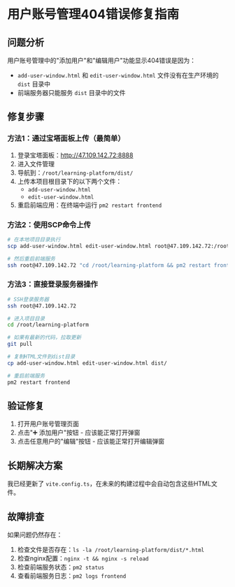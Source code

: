 # 用户账号管理404错误修复指南

## 问题分析
用户账号管理中的"添加用户"和"编辑用户"功能显示404错误是因为：
- `add-user-window.html` 和 `edit-user-window.html` 文件没有在生产环境的 `dist` 目录中
- 前端服务器只能服务 `dist` 目录中的文件

## 修复步骤

### 方法1：通过宝塔面板上传（最简单）
1. 登录宝塔面板：http://47.109.142.72:8888
2. 进入文件管理
3. 导航到：`/root/learning-platform/dist/`
4. 上传本项目根目录下的以下两个文件：
   - `add-user-window.html`
   - `edit-user-window.html`
5. 重启前端应用：在终端中运行 `pm2 restart frontend`

### 方法2：使用SCP命令上传
```bash
# 在本地项目目录执行
scp add-user-window.html edit-user-window.html root@47.109.142.72:/root/learning-platform/dist/

# 然后重启前端服务
ssh root@47.109.142.72 "cd /root/learning-platform && pm2 restart frontend"
```

### 方法3：直接登录服务器操作
```bash
# SSH登录服务器
ssh root@47.109.142.72

# 进入项目目录
cd /root/learning-platform

# 如果有最新的代码，拉取更新
git pull

# 复制HTML文件到dist目录
cp add-user-window.html edit-user-window.html dist/

# 重启前端服务
pm2 restart frontend
```

## 验证修复
1. 打开用户账号管理页面
2. 点击"➕ 添加用户"按钮 - 应该能正常打开弹窗
3. 点击任意用户的"编辑"按钮 - 应该能正常打开编辑弹窗

## 长期解决方案
我已经更新了 `vite.config.ts`，在未来的构建过程中会自动包含这些HTML文件。

## 故障排查
如果问题仍然存在：
1. 检查文件是否存在：`ls -la /root/learning-platform/dist/*.html`
2. 检查nginx配置：`nginx -t && nginx -s reload`
3. 检查前端服务状态：`pm2 status`
4. 查看前端服务日志：`pm2 logs frontend`
